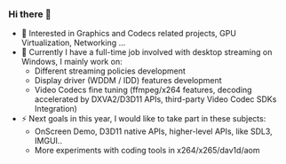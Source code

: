### Hi there 👋

<!--
**Siberiawind/Siberiawind** is a ✨ _special_ ✨ repository because its `README.md` (this file) appears on your GitHub profile.

Here are some ideas to get you started:

- 🔭 I’m currently working on ...
- 🌱 I’m currently learning ...
- 👯 I’m looking to collaborate on ...
- 🤔 I’m looking for help with ...
- 💬 Ask me about ...
- 📫 How to reach me: ...
- 😄 Pronouns: ...
- ⚡ Fun fact: ...
-->

- 🔭 Interested in Graphics and Codecs related projects, GPU Virtualization, Networking ...
- 🌱 Currently I have a full-time job involved with desktop streaming on Windows, I mainly work on:
  - Different streaming policies development
  - Display driver (WDDM / IDD) features development
  - Video Codecs fine tuning (ffmpeg/x264 features, decoding accelerated by DXVA2/D3D11 APIs, third-party Video Codec SDKs Integration)
- ⚡ Next goals in this year, I would like to take part in these subjects:
  - OnScreen Demo, D3D11 native APIs, higher-level APIs, like SDL3, IMGUI..
  - More experiments with coding tools in x264/x265/dav1d/aom
